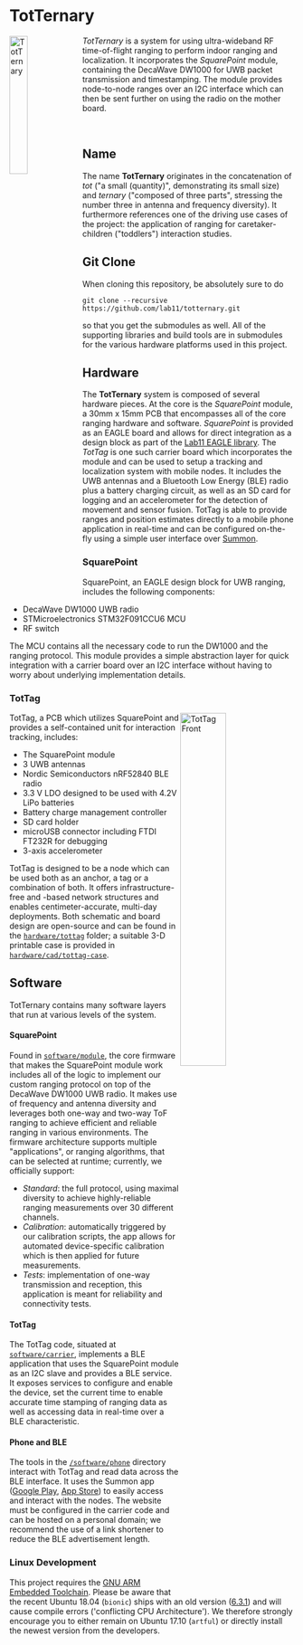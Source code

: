 TotTernary
=========

<img src="https://raw.githubusercontent.com/lab11/totternary/master/media/tern_comic_1280.png" alt="TotTernary" width="25%" align="left">

*TotTernary* is a system for using ultra-wideband RF time-of-flight ranging to perform indoor ranging and localization.
It incorporates the *SquarePoint* module, containing the DecaWave DW1000 for UWB packet transmission and timestamping.
The module provides node-to-node ranges over an I2C interface which can then be sent further on using the radio on the mother board.

<br>

Name
----

The name **TotTernary** originates in the concatenation of *tot* ("a small (quantity)", demonstrating its small size) and *ternary* ("composed of three parts", stressing the number three in antenna and frequency diversity). It furthermore references one of the driving use cases of the project: the application of
ranging for caretaker-children ("toddlers") interaction studies.


Git Clone
---------

When cloning this repository, be absolutely sure to do

    git clone --recursive https://github.com/lab11/totternary.git

so that you get the submodules as well. All of the supporting
libraries and build tools are in submodules for the various
hardware platforms used in this project.


Hardware
--------

The **TotTernary** system is composed of several hardware pieces. At the core is the
*SquarePoint* module, a 30mm x 15mm PCB that encompasses all of the
core ranging hardware and software. *SquarePoint* is provided as an EAGLE board and allows for direct integration as a design block as part of the [Lab11 EAGLE library](https://github.com/lab11/eagle). The *TotTag* is one such
carrier board which incorporates the module and can be used to setup a tracking and localization system with mobile nodes. It includes the UWB antennas and a Bluetooth Low Energy (BLE) radio plus a battery charging circuit, as well as an SD card for logging and an accelerometer for the detection of movement and sensor fusion.
TotTag is able to provide ranges and position estimates directly to a mobile phone application in real-time and can be configured on-the-fly using a simple user interface over [Summon](https://github.com/lab11/summon).

### SquarePoint

SquarePoint, an EAGLE design block for UWB ranging, includes the following components:

- DecaWave DW1000 UWB radio
- STMicroelectronics STM32F091CCU6 MCU
- RF switch

The MCU contains all the necessary code to run the DW1000 and the ranging
protocol. This module provides a simple abstraction layer for quick integration with a carrier board over an I2C interface without having to worry about underlying implementation details.

### TotTag

  <img src="https://raw.githubusercontent.com/lab11/totternary/master/media/tottag_vE_front.jpg" alt="TotTag Front" width="40%;" align="right">

TotTag, a PCB which utilizes SquarePoint and provides a self-contained unit for interaction tracking, includes:

- The SquarePoint module
- 3 UWB antennas
- Nordic Semiconductors nRF52840 BLE radio
- 3.3 V LDO designed to be used with 4.2V LiPo batteries
- Battery charge management controller
- SD card holder
- microUSB connector including FTDI FT232R for debugging
- 3-axis accelerometer

TotTag is designed to be a node which can be used both as an anchor, a tag or a combination of both. It offers infrastructure-free and -based network structures and enables centimeter-accurate, multi-day deployments. Both schematic and board design are open-source and can be found in the [`hardware/tottag`](hardware/tottag) folder; a suitable 3-D printable case is provided in [`hardware/cad/tottag-case`](hardware/cad/tottag-case/).


Software
--------

TotTernary contains many software layers that run at various levels of
the system.

#### SquarePoint

Found in [`software/module`](software/module/), the core firmware that makes the SquarePoint module work
includes all of the logic to implement our custom ranging protocol on top of the DecaWave DW1000 UWB radio. It makes use of frequency and antenna diversity and leverages both one-way and two-way ToF ranging to achieve efficient and reliable ranging in various environments. The firmware architecture supports multiple "applications", or ranging algorithms, that can
be selected at runtime; currently, we officially support:

- *Standard*: the full protocol, using maximal diversity to achieve highly-reliable ranging measurements over 30 different channels.
- *Calibration*: automatically triggered by our calibration scripts, the app allows for automated device-specific calibration which is then applied for future measurements.
- *Tests*: implementation of one-way transmission and reception, this application is meant for reliability and connectivity tests.

#### TotTag

The TotTag code, situated at [`software/carrier`](software/carrier/), implements a BLE application
that uses the SquarePoint module as an I2C slave and provides
a BLE service. It exposes services to configure and enable the device, set the current time to enable accurate time stamping of ranging data as well as accessing data in real-time over a BLE characteristic.

#### Phone and BLE

The tools in the [`/software/phone`](software/phone/) directory interact with TotTag and read data
across the BLE interface. It uses the Summon app ([Google Play](https://play.google.com/store/apps/details?id=edu.umich.eecs.lab11.summon), [App Store](https://itunes.apple.com/us/app/summon-lab11/id1051205682)) to easily access and interact with the nodes. The website must be configured in the carrier code and can be hosted on a personal domain; we recommend the use of a link shortener to reduce the BLE advertisement length.

### Linux Development

This project requires the [GNU ARM Embedded Toolchain](https://developer.arm.com/open-source/gnu-toolchain/gnu-rm). Please be aware that the recent Ubuntu 18.04 (`bionic`) ships with an old version ([6.3.1](https://launchpad.net/ubuntu/bionic/+source/gcc-arm-none-eabi)) and will cause compile errors ('conflicting CPU Architecture'). We therefore strongly encourage you to either remain on Ubuntu 17.10 (`artful`) or directly install the newest version from the developers.
